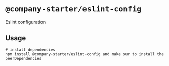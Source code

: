 # `@company-starter/eslint-config`

Eslint configuration

## Usage

```
# install dependencies
npm install @company-starter/eslint-config and make sur to install the peerDependencies
```
